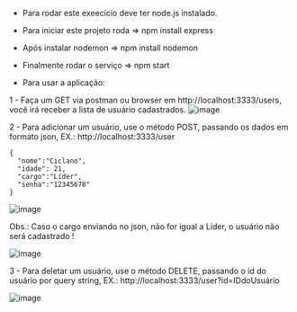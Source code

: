 - Para rodar este exeecício deve ter node.js instalado.

- Para iniciar este projeto roda => npm install express

- Após instalar nodemon => npm install nodemon

- Finalmente rodar o serviço => npm start

- Para usar a aplicação:

1 - Faça um GET via postman ou browser em http://localhost:3333/users, você irá receber a lista de usuário cadastrados.
![image](https://user-images.githubusercontent.com/31933120/224490828-6f91d9b0-b7d1-488e-8370-a26ef31884d8.png)


2 - Para adicionar um usuário, use o método POST, passando os dados em formato json, 
EX.: http://localhost:3333/user
```
{
  "nome":"Ciclano",
  "idade": 21,
  "cargo":"Líder",
  "senha":"12345678"
}
```

![image](https://user-images.githubusercontent.com/31933120/224490858-0177d567-e6ef-4e95-89cc-56bab7852aed.png)

Obs.: Caso o cargo enviando no json, não for igual a Líder, o usuário não será cadastrado !

![image](https://user-images.githubusercontent.com/31933120/224490926-0745da9a-a80d-4794-a11c-81e4574568d3.png)

3 - Para deletar um usuário, use o método DELETE, passando o id do usuário por query string, EX.: http://localhost:3333/user?id=IDdoUsuário

![image](https://user-images.githubusercontent.com/31933120/224489868-fb70aad8-d261-4593-b8fa-b0b5d38a5111.png)
